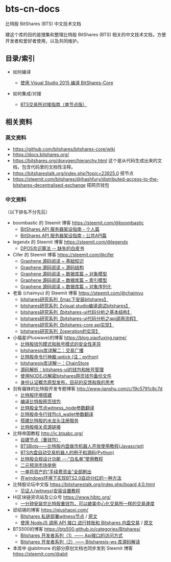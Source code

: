 # bts-cn-docs
比特股 BitShares (BTS) 中文技术文档

建这个库的目的是搜集和整理比特股 BitShares (BTS) 相关的中文技术文档，方便开发者和爱好者使用，以及共同维护。

## 目录/索引

* 如何编译
  * [使用 Visual Studio 2015 编译 BitShares-Core](https://github.com/abitmore/bts-cn-docs/blob/master/%E4%BD%BF%E7%94%A8VisualStudio2015%E7%BC%96%E8%AF%91BitShares-Core.txt)

* 如何集成/对接
  * [BTS交易所对接指南（单节点版）](https://github.com/abitmore/bts-cn-docs/blob/master/BTS%E4%BA%A4%E6%98%93%E6%89%80%E5%AF%B9%E6%8E%A5%E6%8C%87%E5%8D%97%EF%BC%88%E5%8D%95%E8%8A%82%E7%82%B9%E7%89%88%EF%BC%89.txt)


## 相关资料

### 英文资料
* https://github.com/bitshares/bitshares-core/wiki
* https://docs.bitshares.org/
* https://bitshares.org/doxygen/hierarchy.html 这个是从代码生成出来的文档，包含代码里的文档性注释。
* https://bitsharestalk.org/index.php?topic=23925.0 搭节点
* https://steemit.com/bitshares/@ihashfury/distributed-access-to-the-bitshares-decentralised-exchange 搭网页钱包


### 中文资料
（以下排名不分先后）
* boombastic 的 Steemit 博客 https://steemit.com/@boombastic
  * [BitShares API 服务器架设指南 - 个人篇](https://steemit.com/bitshares/@boombastic/bitshares-api)
  * [BitShares API 服务器架设指南 - 公共API篇](https://steemit.com/bitshares/@boombastic/bitshares-api-api)
* legendx 的 Steemit 博客 https://steemit.com/@legendx
  * [DPOS共识算法 -- 缺失的白皮书](https://steemit.com/dpos/@legendx/dpos)
* Cifer 的 Steemit 博客 https://steemit.com/@cifer
  * [Graphene 源码阅读 ~ 基础知识](https://steemit.com/bitshares/@cifer/graphene)
  * [Graphene 源码阅读 ~ 源码结构](https://steemit.com/bitshares/@cifer/4fxtit-graphene)
  * [Graphene 源码阅读 ~ 数据库篇 ~ 对象模型](https://steemit.com/bitshares/@cifer/4o1u9e-graphene)
  * [Graphene 源码阅读 ~ 数据库篇 ~ 索引模型](https://steemit.com/bitshares/@cifer/7c8spa-graphene)
  * [Graphene 源码阅读 ~ 数据库篇 ~ 对象序列化](https://steemit.com/bitshares/@cifer/vdnvb-graphene)
* 老鱼 (chaimyu) 的 Steemit 博客 https://steemit.com/@chaimyu
  * [bitshares研究系列【mac下安装bitshares】](https://steemit.com/cn/@chaimyu/mac-bitshares)
  * [bitshares研究系列【visual studio编译调试bitshares】](https://steemit.com/bitshares/@chaimyu/bitshares-visual-studio-bitshares)
  * [bitshares研究系列【bitshares-ui代码分析之基本结构】](https://steemit.com/cn/@chaimyu/bitshares-ui)
  * [bitshares研究系列【bitshares-ui代码分析之api调用流程】](https://steemit.com/cn/@chaimyu/3qeec-bitshares-bitshares-ui-api)
  * [bitshares研究系列【bitshares-core api实现】](https://steemit.com/bitshares/@chaimyu/bitshares-bitshares-core-api)
  * [bitshares研究系列【operation的实现】](https://steemit.com/bitshares/@chaimyu/bitshares-operation)
* 小福星(Pluswave)的博客 https://blog.xiaofuxing.name/
  * [比特股钱包模式和账号模式的安全性差异](https://blog.xiaofuxing.name/2017/07/06/security_difference_between_wallet_mode_and_account_mode_of_bitshares_ui.html)
  * [bitsharesjs库详解二：交易广播](https://blog.xiaofuxing.name/2017/06/08/bitsharesjs_detail_transaction_broadcast.html)
  * [比特股命令行神器:uptick (注：python)](https://blog.xiaofuxing.name/2017/06/01/uptick.html)
  * [bitsharesjs库详解一：ChainStore](https://blog.xiaofuxing.name/2017/05/25/bitsharesjs_detail_chainstore.html)
  * [源码解析：bitshares-ui的钱包和帐号管理](https://blog.xiaofuxing.name/2017/05/17/bitshares_ui_wallet_and_account_management.html)
  * [使用NODEJS解密bitshares网页钱包备份文件](https://blog.xiaofuxing.name/2017/05/03/decrypt_bitshares_web_wallet_with_nodejs.html)
  * [身份认证概念原型发布，目前的反馈和我的思考](https://blog.xiaofuxing.name/2017/04/26/login_with_any_cryptocurrency_prototype_released.html)
* 剑有偏锋的比特股开发专题博客 http://www.jianshu.com/c/19c5791c8c7d
  * [比特股环境搭建](http://www.jianshu.com/p/b54782cd1926)
  * [编译比特股网页钱包](http://www.jianshu.com/p/5be0344e30cd)
  * [比特股全节点witness_node参数翻译](http://www.jianshu.com/p/9a58ad875cc3)
  * [比特股命令行钱包cli_wallet参数翻译](http://www.jianshu.com/p/d0698e4a9b13)
  * [搭建比特股的水龙头注册服务](http://www.jianshu.com/p/a89b3835d4e8)
  * [比特股相关资源链接](http://www.jianshu.com/p/95657f2463f1)
* 比特帝国教程 http://jc.btsabc.org/
  * [自建节点（重钱包）](http://btsabc.org/article-477-1.html)
  * [BTSBots——比特股内盘做市机器人开放使用教程(Javascript)](http://btsabc.org/article-861-1.html)
  * [BTS内盘自动交易机器人的例子和源码(Python)](http://btsabc.org/article-721-1.html)
  * [比特股合规设计功能 ---“白名单”使用教程](http://btsabc.org/article-784-1.html)
  * [二元预测市场举例](http://btsabc.org/article-610-1.html)
  * [一单将资产的“手续费资金”全部刷出](http://btsabc.org/article-612-1.html)
  * [在windows环境下实现BTS2.0自动分红的一种方法](http://btsabc.org/article-716-1.html)
* 比特股论坛中文版 https://bitsharestalk.org/index.php/board,4.0.html
  * [见证人(witness)安装设置教程](https://bitsharestalk.org/index.php?topic=18929.0)
* Hi区块链资讯站及公众号 https://www.hibtc.org/
  * [一分钟安装完比特股重钱包，可以媲美中心化交易所一样的交易速度](https://mp.weixin.qq.com/s?__biz=MzAxNTIwNTEwMQ==&mid=2650185196&idx=1&sn=fc1650060dec749461ce282f9854d6ef&scene=19#wechat_redirect)
* 邱绍锡的博客 https://qiushaoxi.com/
  * [Bitshares 私链部署witness节点](https://www.jianshu.com/p/2cb1cdb98529) / [原文](https://qiushaoxi.com/2017/12/20/bitshares-witness/)
  * [使用 NodeJS 调用 API 接口 进行转账和 Bitshares 内盘交易](https://www.jianshu.com/p/70dcfe9b76b5) / [原文](https://qiushaoxi.com/2018/01/25/bitsharesjs-sample/)
* BTS500的博客 https://bts500.github.io/categories/Bitshares/
  * [Bitshares 开发者系列（1）—— Api接口的访问方式](https://bts500.github.io/2018/03/01/Bitshares%20%E5%BC%80%E5%8F%91%E8%80%85%E7%B3%BB%E5%88%97%EF%BC%881%EF%BC%89%E2%80%94%E2%80%94%20Api%E6%8E%A5%E5%8F%A3%E7%9A%84%E8%AE%BF%E9%97%AE%E6%96%B9%E5%BC%8F/)
  * [Bitshares 开发者系列（2）—— Bitsharesjs-ws 库源码解读](https://bts500.github.io/2018/03/12/Bitshares-%E5%BC%80%E5%8F%91%E8%80%85%E7%B3%BB%E5%88%97%EF%BC%882%EF%BC%89%E2%80%94%E2%80%94-Bitsharesjs-ws-%E5%BA%93%E6%BA%90%E7%A0%81%E8%A7%A3%E8%AF%BB/)
* 本库中 @abitmore 的部分原创文档也同步发到 Steemit 博客 https://steemit.com/@abit
